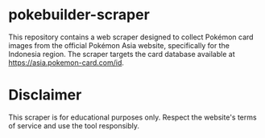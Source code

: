 # pokebuilder-scraper
This repository contains a web scraper designed to collect Pokémon card images from the official Pokémon Asia website, specifically for the Indonesia region. The scraper targets the card database available at https://asia.pokemon-card.com/id.

# Disclaimer
This scraper is for educational purposes only. Respect the website's terms of service and use the tool responsibly.
